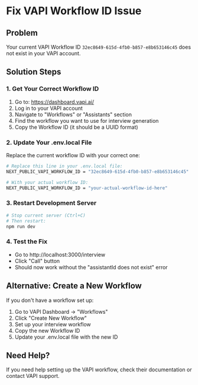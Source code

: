 # Fix VAPI Workflow ID Issue

## Problem
Your current VAPI Workflow ID `32ec8649-615d-4fb0-b857-e8b653146c45` does not exist in your VAPI account.

## Solution Steps

### 1. Get Your Correct Workflow ID
1. Go to: https://dashboard.vapi.ai/
2. Log in to your VAPI account
3. Navigate to "Workflows" or "Assistants" section
4. Find the workflow you want to use for interview generation
5. Copy the Workflow ID (it should be a UUID format)

### 2. Update Your .env.local File
Replace the current workflow ID with your correct one:

```bash
# Replace this line in your .env.local file:
NEXT_PUBLIC_VAPI_WORKFLOW_ID = "32ec8649-615d-4fb0-b857-e8b653146c45"

# With your actual workflow ID:
NEXT_PUBLIC_VAPI_WORKFLOW_ID = "your-actual-workflow-id-here"
```

### 3. Restart Development Server
```bash
# Stop current server (Ctrl+C)
# Then restart:
npm run dev
```

### 4. Test the Fix
- Go to http://localhost:3000/interview
- Click "Call" button
- Should now work without the "assistantId does not exist" error

## Alternative: Create a New Workflow
If you don't have a workflow set up:

1. Go to VAPI Dashboard → "Workflows"
2. Click "Create New Workflow"
3. Set up your interview workflow
4. Copy the new Workflow ID
5. Update your .env.local file with the new ID

## Need Help?
If you need help setting up the VAPI workflow, check their documentation or contact VAPI support.
